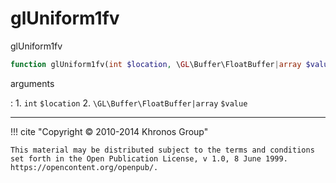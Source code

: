 # glUniform1fv
glUniform1fv

```php
function glUniform1fv(int $location, \GL\Buffer\FloatBuffer|array $value) : void
```



arguments

:    1. `int` `$location` 
    2. `\GL\Buffer\FloatBuffer|array` `$value` 



---
     

!!! cite "Copyright © 2010-2014 Khronos Group"

    This material may be distributed subject to the terms and conditions set forth in the Open Publication License, v 1.0, 8 June 1999. https://opencontent.org/openpub/.